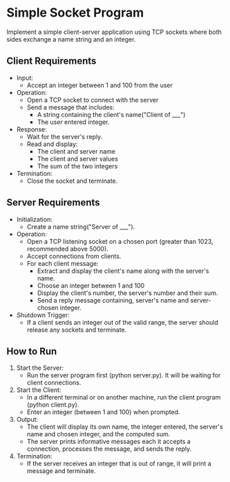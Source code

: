 # Simple Socket Program

Implement a simple client-server application using TCP sockets where both sides exchange a name string and an integer.

## Client Requirements
* Input: 
    * Accept an integer between 1 and 100 from the user
* Operation: 
    * Open a TCP socket to connect with the server
    * Send a message that includes:
        * A string containing the client's name("Client of ___")
        * The user entered integer.
* Response:
    * Wait for the server's reply.
    * Read and display:
        * The client and server name
        * The client and server values
        * The sum of the two integers
* Termination:
    * Close the socket and terminate.

## Server Requirements
* Initialization:
    * Create a name string("Server of ___").
* Operation:
    * Open a TCP listening socket on a chosen port (greater than 1023, recommended above 5000).
    * Accept connections from clients.
    * For each client message:
        * Extract and display the client's name along with the server's name.
        * Choose an integer between 1 and 100
        * Display the client's number, the server's number and their sum.
        * Send a reply message containing, server's name and server-chosen integer.
* Shutdown Trigger:
    * If a client sends an integer out of the valid range, the server should release any sockets and terminate.

## How to Run
1. Start the Server:
    * Run the server program first (python server.py). It will be waiting for client connections.
2. Start the Client:
    * In a different terminal or on another machine, run the client program (python client.py).
    * Enter an integer (between 1 and 100) when prompted.
3. Output:
    * The client will display its own name, the integer entered, the server's name and chosen integer, and the computed sum.
    * The server prints informative messages each it accepts a connection, processes the message, and sends the reply.
4. Termination:
    * If the server receives an integer that is out of range, it will print a message and terminate.
        

